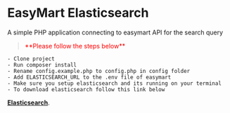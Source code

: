 # EasyMart Elasticsearch
A simple PHP application connecting to easymart API for the search query


<p>
  <blockquote style="color:red">
    **Please follow the steps below** 
  </blockquote>
</p>  
  
<div class="highlight">

    - Clone project
    - Run composer install
    - Rename config.example.php to config.php in config folder
    - Add ELASTICSEARCH_URL to the .env file of easymart
    - Make sure you setup elasticsearch and its running on your terminal
    - To download elasticsearch follow this link below
 [**Elasticsearch**](https://www.elastic.co/downloads/elasticsearch).
</div>